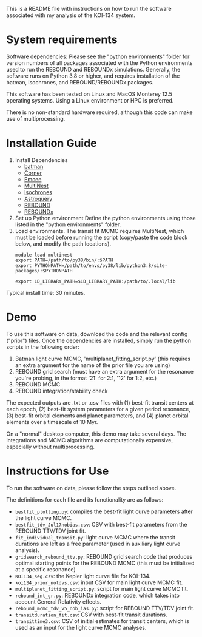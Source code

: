 This is a README file with instructions on how to run the software associated with my analysis of the KOI-134 system.

# System requirements
Software dependencies: Please see the "python environments" folder for version numbers of all packages associated with the Python environments used to run the REBOUND and REBOUNDx simulations. Generally, the software runs on Python 3.8 or higher, and requires installation of the batman, isochrones, and REBOUND/REBOUNDx packages.

This software has been tested on Linux and MacOS Monterey 12.5 operating systems. Using a Linux environment or HPC is preferred.

There is no non-standard hardware required, although this code can make use of multiprocessing.

# Installation Guide
1. Install Dependencies
   - [batman](https://lkreidberg.github.io/batman/docs/html/installation.html)
   - [Corner](https://corner.readthedocs.io/en/latest/install/)
   - [Emcee](https://emcee.readthedocs.io/en/stable/user/install/)
   - [MultiNest](https://github.com/JohannesBuchner/MultiNest)
   - [Isochrones](https://isochrones.readthedocs.io/en/latest/install.html)
   - [Astroquery](https://astroquery.readthedocs.io/en/latest/#installation)
   - [REBOUND](https://rebound.readthedocs.io/en/latest/quickstart_installation/)
   - [REBOUNDx](https://reboundx.readthedocs.io/en/latest/python_quickstart.html)
3. Set up Python environment
   Define the python environments using those listed in the "python environments" folder.
4. Load environments. The transit fit MCMC requires MultiNest, which must be loaded before running the script (copy/paste the code block below, and modify the path locations).
   ```
   module load multinest
   export PATH=/path/to/py38/bin/:$PATH
   export PYTHONPATH=/path/to/envs/py38/lib/python3.8/site-packages/:$PYTHONPATH

   export LD_LIBRARY_PATH=$LD_LIBRARY_PATH:/path/to/.local/lib
   ```

Typical install time: 30 minutes.

# Demo
To use this software on data, download the code and the relevant config ("prior") files. Once the dependencies are installed, simply run the python scripts in the following order:
  1. Batman light curve MCMC, 'multiplanet_fitting_script.py' (this requires an extra argument for the name of the prior file you are using)
  2. REBOUND grid search (must have an extra argument for the resonance you're probing, in the format '21' for 2:1, '12' for 1:2, etc.)
  3. REBOUND MCMC
  4. REBOUND integration/stability check

The expected outputs are .txt or .csv files with (1) best-fit transit centers at each epoch, (2) best-fit system parameters for a given period resonance, (3) best-fit orbital elements and planet parameters, and (4) planet orbital elements over a timescale of 10 Myr.

On a "normal" desktop computer, this demo may take several days. The integrations and MCMC algorithms are computationally expensive, especially without multiprocessing.

# Instructions for Use
To run the software on data, please follow the steps outlined above. 

The definitions for each file and its functionality are as follows:

- `bestfit_plotting.py`: compiles the best-fit light curve parameters after the light curve MCMC.
- `bestfit_tdv_Jul17nobias.csv`: CSV with best-fit parameters from the REBOUND TTV/TDV joint fit.
- `fit_individual_transit.py`: light curve MCMC where the transit durations are left as a free parameter (used in auxiliary light curve analysis).
- `gridsearch_rebound_ttv.py`: REBOUND grid search code that produces optimal starting points for the REBOUND MCMC (this must be initialized at a specific resonance)
- `KOI134_seg.csv`: the Kepler light curve file for KOI-134.
- `koi134_prior_notdvs.csv`: input CSV for main light curve MCMC fit.
- `multiplanet_fitting_script.py`: script for main light curve MCMC fit.
- `rebound_int_gr.py`: REBOUNDx integration code, which takes into account General Relativity effects.
- `rebound_mcmc_tdv_v5_nob_ias.py`: script for REBOUND TTV/TDV joint fit.
- `transitduration_fit.csv`: CSV with best-fit transit durations.
- `transittime3.csv`: CSV of initial estimates for transit centers, which is used as an input for the light curve MCMC analyses.
